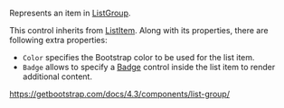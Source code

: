 Represents an item in [ListGroup](~/controls/bootstrap4/ListGroup).

This control inherits from [ListItem](~/controls/bootstrap4/ListItem). Along with its properties, there are following extra properties:

* `Color` specifies the Bootstrap color to be used for the list item.
* `Badge` allows to specify a [Badge](~/controls/bootstrap4/Badge) control inside the list item to render additional content.

<https://getbootstrap.com/docs/4.3/components/list-group/>